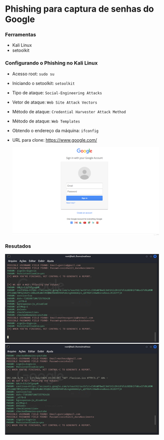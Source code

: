# Phishing para captura de senhas do Google

### Ferramentas

- Kali Linux
- setoolkit

### Configurando o Phishing no Kali Linux

- Acesso root: ``` sudo su ```
- Iniciando o setoolkit: ``` setoolkit ```
- Tipo de ataque: ``` Social-Engineering Attacks ```
- Vetor de ataque: ``` Web Site Attack Vectors ```
- Método de ataque: ```Credential Harvester Attack Method ```
- Método de ataque: ``` Web Templates ```
- Obtendo o endereço da máquina: ``` ifconfig ```
- URL para clone: https://www.google.com/

    ![alt text](./google_fake.png "site google falso")

### Resutados

![Alt text](./login_senha1.png "Login e senha teste")
![Alt text](./login_senha2.png "Login e Senha gordox")

